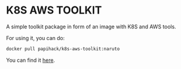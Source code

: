 # K8S AWS TOOLKIT

A simple toolkit package in form of an image with K8S and AWS tools.

For using it, you can do:

```bash 
docker pull papihack/k8s-aws-toolkit:naruto
```

You can find it [here](https://hub.docker.com/r/papihack/k8s-aws-toolkit).

